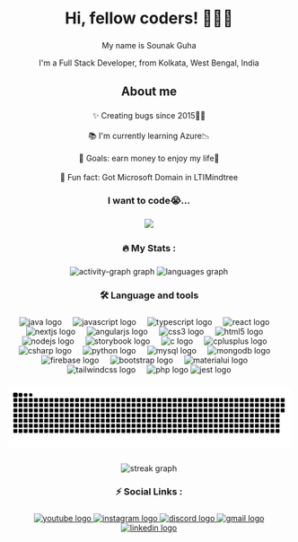 <h1 align="center">Hi, fellow coders!  👨‍💻✨</h1>

###

<p align="center">My name is Sounak Guha</p>
<p align="center">I'm a Full Stack Developer, from Kolkata, West Bengal, India</p>

###

<h2 align="center">About me</h2>

###

  <p align="center">
    ✨ Creating bugs since 2015👨‍🎓<br><br>
    📚 I'm currently learning Azure📉<br><br>
    🎯 Goals: earn money to enjoy my life💸<br><br>
    🎲 Fun fact: Got Microsoft Domain in LTIMindtree
  </p>

###

<h3 align="center">I want to code😭...</h3>

###

<div align="center">
  <img height="220" src="https://raw.githubusercontent.com/gist/siddharth151199/14682974567534e7d396f6e7fa596696/raw/50cc1628f8918648b01d095dc027b9f81f0cba48/giphy.gif"  />
</div>

###
<h3 align="center">🔥   My Stats :</h3>

###

<div align="center">
  <img src="https://github-readme-activity-graph.vercel.app/graph?username=DarkKingStar&radius=12&theme=nord&area=true&order=5&bg_color=white&color=ffffff&title_color=ffffff&line=2dba4e&area_color=90EE90&point=ececec&hide_border=true&hide_title=false&custom_title=%F0%9F%93%88%20My%20Contribution" height="220" alt="activity-graph graph"  />
  <img src="https://github-readme-stats.vercel.app/api/top-langs?username=DarkKingStar&locale=en&hide_title=false&layout=compact&card_width=320&langs_count=8&theme=radical&hide_border=true&order=2&custom_title=My%20Most%20Used%20Language%F0%9F%92%AA" height="220" alt="languages graph"  />
</div>

###

<h3 align="center">🛠 Language and tools</h3>

###

<div align="center">
  <img src="https://cdn.jsdelivr.net/gh/devicons/devicon/icons/java/java-original.svg" height="40" alt="java logo"  />
  <img width="12" />
  <img src="https://cdn.jsdelivr.net/gh/devicons/devicon/icons/javascript/javascript-original.svg" height="40" alt="javascript logo"  />
  <img width="12" />
  <img src="https://cdn.jsdelivr.net/gh/devicons/devicon/icons/typescript/typescript-original.svg" height="40" alt="typescript logo"  />
  <img width="12" />
  <img src="https://cdn.jsdelivr.net/gh/devicons/devicon/icons/react/react-original.svg" height="40" alt="react logo"  />
  <img width="12" />
  <img src="https://cdn.jsdelivr.net/gh/devicons/devicon/icons/nextjs/nextjs-original.svg" height="40" alt="nextjs logo"  />
  <img width="12" />
  <img src="https://cdn.jsdelivr.net/gh/devicons/devicon/icons/angularjs/angularjs-original.svg" height="40" alt="angularjs logo"  />
  <img width="12" />
  <img src="https://cdn.simpleicons.org/css3/1572B6" height="40" alt="css3 logo"  />
  <img width="12" />
  <img src="https://cdn.simpleicons.org/html5/E34F26" height="40" alt="html5 logo"  />
  <img width="12" />
  <img src="https://cdn.jsdelivr.net/gh/devicons/devicon/icons/nodejs/nodejs-original.svg" height="40" alt="nodejs logo"  />
  <img width="12" />
  <img src="https://cdn.jsdelivr.net/gh/devicons/devicon/icons/storybook/storybook-original.svg" height="40" alt="storybook logo"  />
  <img width="12" />
  <img src="https://cdn.jsdelivr.net/gh/devicons/devicon/icons/c/c-original.svg" height="40" alt="c logo"  />
  <img width="12" />
  <img src="https://cdn.jsdelivr.net/gh/devicons/devicon/icons/cplusplus/cplusplus-original.svg" height="40" alt="cplusplus logo"  />
  <img width="12" />
  <img src="https://cdn.jsdelivr.net/gh/devicons/devicon/icons/csharp/csharp-original.svg" height="40" alt="csharp logo"  />
  <img width="12" />
  <img src="https://cdn.jsdelivr.net/gh/devicons/devicon/icons/python/python-original.svg" height="40" alt="python logo"  />
  <img width="12" />
  <img src="https://cdn.jsdelivr.net/gh/devicons/devicon/icons/mysql/mysql-original.svg" height="40" alt="mysql logo"  />
  <img width="12" />
  <img src="https://cdn.jsdelivr.net/gh/devicons/devicon/icons/mongodb/mongodb-original.svg" height="40" alt="mongodb logo"  />
  <img width="12" />
  <img src="https://cdn.jsdelivr.net/gh/devicons/devicon/icons/firebase/firebase-plain.svg" height="40" alt="firebase logo"  />
  <img width="12" />
  <img src="https://cdn.simpleicons.org/bootstrap/7952B3" height="40" alt="bootstrap logo"  />
  <img width="12" />
  <img src="https://cdn.simpleicons.org/mui/007FFF" height="40" alt="materialui logo"  />
  <img width="12" />
  <img src="https://cdn.simpleicons.org/tailwindcss/06B6D4" height="40" alt="tailwindcss logo"  />
  <img width="12" />
  <img src="https://cdn.simpleicons.org/php/777BB4" height="40" alt="php logo"  />
  <img src="https://cdn.jsdelivr.net/gh/devicons/devicon/icons/jest/jest-plain.svg" height="40" alt="jest logo"  />
</div>

###

<img src="https://raw.githubusercontent.com/DarkKingStar/DarkKingStar/output/snake.svg" alt="Snake animation" />

###

<div align="center">
  <img src="https://streak-stats.demolab.com?user=DarkKingStar&locale=en&mode=weekly&theme=gruvbox&hide_border=true&border_radius=12&date_format=%5BY%20%5DM%20j&order=3" height="220" alt="streak graph"  />
</div>

###

<h3 align="center">⚡   Social Links :</h3>

###
<div align="center">
  <a href="https://www.youtube.com/channel/UCuDWFyiFC0Wk_036ibc-mAg" target="_blank" alt='youtube'>
    <img src="https://img.shields.io/static/v1?message=Youtube&logo=youtube&label=&color=FF0000&logoColor=white&labelColor=&style=for-the-badge" height="35" alt="youtube logo"  />
  </a>
  <a href="https://www.instagram.com/darkinstarpro?igsh=MTR1cjQ5N3cxaHZ0NA==" target="_blank" alt='instagram'>
  <img src="https://img.shields.io/static/v1?message=Instagram&logo=instagram&label=&color=E4405F&logoColor=white&labelColor=&style=for-the-badge" height="35" alt="instagram logo"  />
  </a>
  <a href="https://discord.gg/EeXkucF6jh" target="_blank" alt='discord'>
  <img src="https://img.shields.io/static/v1?message=Discord&logo=discord&label=&color=7289DA&logoColor=white&labelColor=&style=for-the-badge" height="35" alt="discord logo"  />
  </a>
  <a href="mailto:darkinstarpro@gmail.com" target="_blank" alt='gmail'>
  <img src="https://img.shields.io/static/v1?message=Gmail&logo=gmail&label=&color=D14836&logoColor=white&labelColor=&style=for-the-badge" height="35" alt="gmail logo"  />
  </a>
  <a href="https://www.linkedin.com/in/sounak-guha-70075a203/" target="_blank" alt='linkedin'>
  <img src="https://img.shields.io/static/v1?message=LinkedIn&logo=linkedin&label=&color=0077B5&logoColor=white&labelColor=&style=for-the-badge" height="35" alt="linkedin logo"  />
  </a>
</div>

###